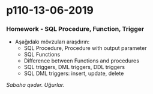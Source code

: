 # p110-13-06-2019

### Homework - SQL Procedure, Function, Trigger
- Aşağıdakı mövzuları araşdırın:
  - SQL Procedure, Procedure with output parameter
  - SQL Functions
  - Difference between Functions and procedures
  - SQL triggers, DML triggers, DDL triggers
  - SQL DML triggers: insert, update, delete
  
*Sabaha qədər. Uğurlar.*
  
